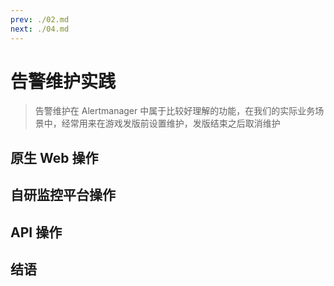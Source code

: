 ```yaml
---
prev: ./02.md
next: ./04.md
---
```


# 告警维护实践

> 告警维护在 Alertmanager 中属于比较好理解的功能，在我们的实际业务场景中，经常用来在游戏发版前设置维护，发版结束之后取消维护

## 原生 Web 操作

## 自研监控平台操作

## API 操作

## 结语
